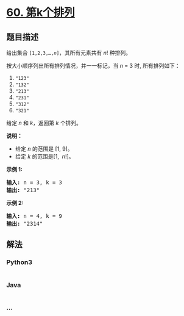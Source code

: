 # [60. 第k个排列](https://leetcode-cn.com/problems/permutation-sequence)

## 题目描述
<!-- 这里写题目描述 -->
<p>给出集合&nbsp;<code>[1,2,3,&hellip;,<em>n</em>]</code>，其所有元素共有&nbsp;<em>n</em>! 种排列。</p>

<p>按大小顺序列出所有排列情况，并一一标记，当&nbsp;<em>n </em>= 3 时, 所有排列如下：</p>

<ol>
	<li><code>&quot;123&quot;</code></li>
	<li><code>&quot;132&quot;</code></li>
	<li><code>&quot;213&quot;</code></li>
	<li><code>&quot;231&quot;</code></li>
	<li><code>&quot;312&quot;</code></li>
	<li><code>&quot;321&quot;</code></li>
</ol>

<p>给定&nbsp;<em>n</em> 和&nbsp;<em>k</em>，返回第&nbsp;<em>k</em>&nbsp;个排列。</p>

<p><strong>说明：</strong></p>

<ul>
	<li>给定<em> n</em>&nbsp;的范围是 [1, 9]。</li>
	<li>给定 <em>k&nbsp;</em>的范围是[1, &nbsp;<em>n</em>!]。</li>
</ul>

<p><strong>示例&nbsp;1:</strong></p>

<pre><strong>输入:</strong> n = 3, k = 3
<strong>输出:</strong> &quot;213&quot;
</pre>

<p><strong>示例&nbsp;2:</strong></p>

<pre><strong>输入:</strong> n = 4, k = 9
<strong>输出:</strong> &quot;2314&quot;
</pre>



## 解法
<!-- 这里可写通用的实现逻辑 -->


<!-- tabs:start -->

### **Python3**
<!-- 这里可写当前语言的特殊实现逻辑 -->

```python

```

### **Java**
<!-- 这里可写当前语言的特殊实现逻辑 -->

```java

```

### **...**
```

```

<!-- tabs:end -->